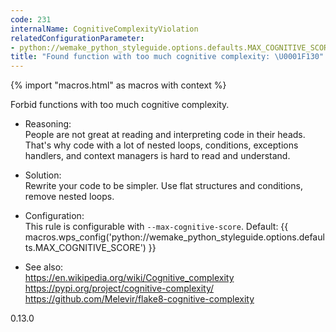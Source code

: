 ```yaml
---
code: 231
internalName: CognitiveComplexityViolation
relatedConfigurationParameter:
- python://wemake_python_styleguide.options.defaults.MAX_COGNITIVE_SCORE
title: "Found function with too much cognitive complexity: \U0001F130"
---
```


{% import "macros.html" as macros with context %}

Forbid functions with too much cognitive complexity.

  - Reasoning:  
    People are not great at reading and interpreting code in their
    heads. That's why code with a lot of nested loops, conditions,
    exceptions handlers, and context managers is hard to read and
    understand.

  - Solution:  
    Rewrite your code to be simpler. Use flat structures and conditions,
    remove nested loops.

  - Configuration:  
    This rule is configurable with `--max-cognitive-score`. Default:
    {{ macros.wps_config('python://wemake_python_styleguide.options.defaults.MAX_COGNITIVE_SCORE') }}

  - See also:  
    <https://en.wikipedia.org/wiki/Cognitive_complexity>
    <https://pypi.org/project/cognitive-complexity/>
    <https://github.com/Melevir/flake8-cognitive-complexity>

<div class="versionadded">

0.13.0

</div>